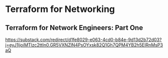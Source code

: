 # Terraform for Networking

## Terraform for Network Engineers: Part One
https://substack.com/redirect/d1fe8029-e063-4cd0-b84e-9d13d2b72d03?j=eyJ1IjoiMTlzc2ttIn0.GR5VXNZlN4PsOYxsk82Q1Gh7QPM4YB2h5EIRnMsP3aQ